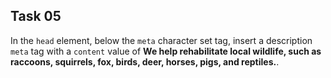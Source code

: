 ## Task 05
In the `head` element, below the `meta` character set tag, insert a description `meta` tag with a `content` value of  **We help rehabilitate local wildlife, such as raccoons, squirrels, fox, birds, deer, horses, pigs, and reptiles.**. 